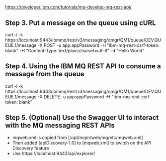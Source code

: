 # 

https://developer.ibm.com/tutorials/mq-develop-mq-rest-api/

## Step 3. Put a message on the queue using cURL
curl -i -k https://localhost:9443/ibmmq/rest/v3/messaging/qmgr/QM1/queue/DEV.QUEUE.1/message -X POST -u app:appPassword -H "ibm-mq-rest-csrf-token: blank" -H "Content-Type: text/plain;charset=utf-8" -d "Hello World"

## Step 4. Using the IBM MQ REST API to consume a message from the queue
curl -i -k https://localhost:9443/ibmmq/rest/v3/messaging/qmgr/QM1/queue/DEV.QUEUE.1/message -X DELETE -u app:appPassword -H "ibm-mq-rest-csrf-token: blank"

## Step 5. (Optional) Use the Swagger UI to interact with the MQ messaging REST APIs
+ mqweb.xml is copied from [/opt/mqm/web/mq/etc/mqweb.xml]
+ Then added [<feature>apiDiscovery-1.0</feature>] to [mqweb.xml] to switch on the API Discovery feature
+ Use https://localhost:9443/api/explorer/

